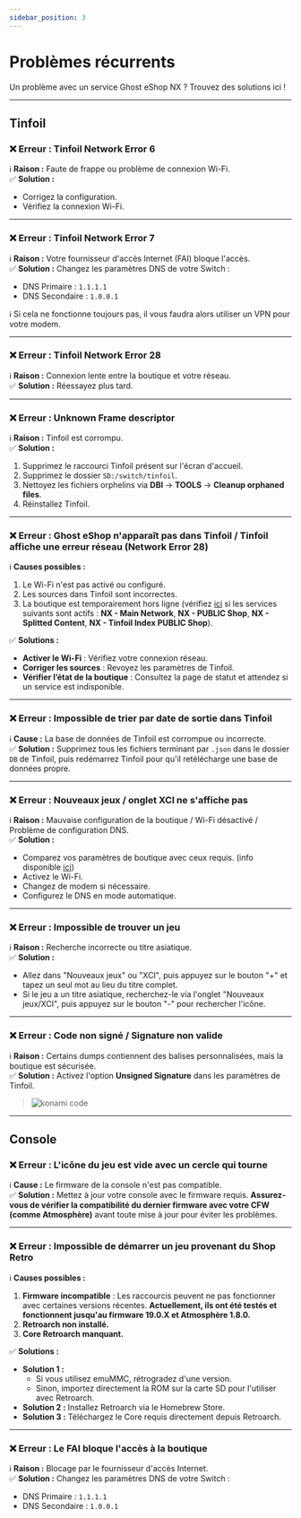 ```yaml
---
sidebar_position: 3
---
```


# Problèmes récurrents
Un problème avec un service Ghost eShop NX ? Trouvez des solutions ici !

---

## Tinfoil

### ❌ Erreur : Tinfoil Network Error 6
ℹ️ **Raison :** Faute de frappe ou problème de connexion Wi-Fi.  
✅ **Solution :**  
- Corrigez la configuration.  
- Vérifiez la connexion Wi-Fi.

---

### ❌ Erreur : Tinfoil Network Error 7
ℹ️ **Raison :** Votre fournisseur d'accès Internet (FAI) bloque l'accès.  
✅ **Solution :** Changez les paramètres DNS de votre Switch :  
- DNS Primaire : `1.1.1.1`  
- DNS Secondaire : `1.0.0.1`

ℹ️ Si cela ne fonctionne toujours pas, il vous faudra alors utiliser un VPN pour votre modem.

---

### ❌ Erreur : Tinfoil Network Error 28
ℹ️ **Raison :** Connexion lente entre la boutique et votre réseau.  
✅ **Solution :** Réessayez plus tard.

---

### ❌ Erreur : Unknown Frame descriptor
ℹ️ **Raison :** Tinfoil est corrompu.  
✅ **Solution :**  
1. Supprimez le raccourci Tinfoil présent sur l'écran d'accueil.  
2. Supprimez le dossier `SD:/switch/tinfoil`.  
3. Nettoyez les fichiers orphelins via **DBI** -> **TOOLS** -> **Cleanup orphaned files**.  
4. Réinstallez Tinfoil.

---

### ❌ Erreur : Ghost eShop n'apparaît pas dans Tinfoil / Tinfoil affiche une erreur réseau (Network Error 28)

ℹ️ **Causes possibles :**  
1. Le Wi-Fi n'est pas activé ou configuré.  
2. Les sources dans Tinfoil sont incorrectes.  
3. La boutique est temporairement hors ligne (vérifiez [ici](https://status.ghostland.at/) si les services suivants sont actifs : **NX - Main Network**, **NX - PUBLIC Shop**, **NX - Splitted Content**, **NX - Tinfoil Index PUBLIC Shop**).  

✅ **Solutions :**  
- **Activer le Wi-Fi** : Vérifiez votre connexion réseau.  
- **Corriger les sources** : Revoyez les paramètres de Tinfoil.  
- **Vérifier l’état de la boutique** : Consultez la page de statut et attendez si un service est indisponible.  

---

### ❌ Erreur : Impossible de trier par date de sortie dans Tinfoil

ℹ️ **Cause :** La base de données de Tinfoil est corrompue ou incorrecte.  
✅ **Solution :** Supprimez tous les fichiers terminant par `.json` dans le dossier `DB` de Tinfoil, puis redémarrez Tinfoil pour qu'il retélécharge une base de données propre.

---

### ❌ Erreur : Nouveaux jeux / onglet XCI ne s'affiche pas
ℹ️ **Raison :** Mauvaise configuration de la boutique / Wi-Fi désactivé / Problème de configuration DNS.  
✅ **Solution :**  
- Comparez vos paramètres de boutique avec ceux requis. (info disponible [ici](https://nx.ghostland.at))
- Activez le Wi-Fi.  
- Changez de modem si nécessaire.  
- Configurez le DNS en mode automatique.

---

### ❌ Erreur : Impossible de trouver un jeu
ℹ️ **Raison :** Recherche incorrecte ou titre asiatique.  
✅ **Solution :**  
- Allez dans "Nouveaux jeux" ou "XCI", puis appuyez sur le bouton "+" et tapez un seul mot au lieu du titre complet.  
- Si le jeu a un titre asiatique, recherchez-le via l'onglet "Nouveaux jeux/XCI", puis appuyez sur le bouton "-" pour rechercher l'icône.

---

### ❌ Erreur : Code non signé / Signature non valide
ℹ️ **Raison :** Certains dumps contiennent des balises personnalisées, mais la boutique est sécurisée.  
✅ **Solution :** Activez l'option **Unsigned Signature** dans les paramètres de Tinfoil.  

> ![konami code](/img/nx/konami.jpg)

---

## Console

### ❌ Erreur : L'icône du jeu est vide avec un cercle qui tourne

ℹ️ **Cause :** Le firmware de la console n'est pas compatible.  
✅ **Solution :** Mettez à jour votre console avec le firmware requis. **Assurez-vous de vérifier la compatibilité du dernier firmware avec votre CFW (comme Atmosphère)** avant toute mise à jour pour éviter les problèmes.

---

### ❌ Erreur : Impossible de démarrer un jeu provenant du Shop Retro

ℹ️ **Causes possibles :**  
1. **Firmware incompatible** : Les raccourcis peuvent ne pas fonctionner avec certaines versions récentes. **Actuellement, ils ont été testés et fonctionnent jusqu'au firmware 19.0.X et Atmosphère 1.8.0.**  
2. **Retroarch non installé.**  
3. **Core Retroarch manquant.**

✅ **Solutions :**  
- **Solution 1 :**  
  - Si vous utilisez emuMMC, rétrogradez d'une version.  
  - Sinon, importez directement la ROM sur la carte SD pour l'utiliser avec Retroarch.  
- **Solution 2 :** Installez Retroarch via le Homebrew Store.  
- **Solution 3 :** Téléchargez le Core requis directement depuis Retroarch.

---

### ❌ Erreur : Le FAI bloque l'accès à la boutique
ℹ️ **Raison :** Blocage par le fournisseur d'accès Internet.  
✅ **Solution :** Changez les paramètres DNS de votre Switch :  
- DNS Primaire : `1.1.1.1`  
- DNS Secondaire : `1.0.0.1`
